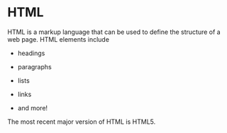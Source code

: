 # HTML

HTML is a markup language that can be used to define the structure of a web page. HTML elements include

* headings

* paragraphs

* lists

* links

* and more!


The most recent major version of HTML is HTML5.    